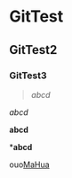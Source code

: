 # GitTest
## GitTest2
### GitTest3
>*abcd*

_abcd_

**abcd**

*__abcd__

ouo[MaHua](http://mahua.jser.me/)
